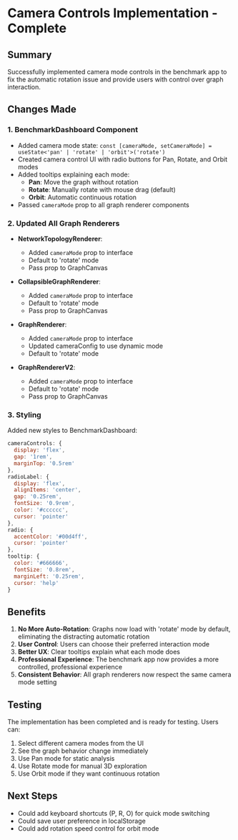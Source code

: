 # Camera Controls Implementation - Complete

## Summary
Successfully implemented camera mode controls in the benchmark app to fix the automatic rotation issue and provide users with control over graph interaction.

## Changes Made

### 1. **BenchmarkDashboard Component**
- Added camera mode state: `const [cameraMode, setCameraMode] = useState<'pan' | 'rotate' | 'orbit'>('rotate')`
- Created camera control UI with radio buttons for Pan, Rotate, and Orbit modes
- Added tooltips explaining each mode:
  - **Pan**: Move the graph without rotation
  - **Rotate**: Manually rotate with mouse drag (default)
  - **Orbit**: Automatic continuous rotation
- Passed `cameraMode` prop to all graph renderer components

### 2. **Updated All Graph Renderers**
- **NetworkTopologyRenderer**: 
  - Added `cameraMode` prop to interface
  - Default to 'rotate' mode
  - Pass prop to GraphCanvas
  
- **CollapsibleGraphRenderer**:
  - Added `cameraMode` prop to interface
  - Default to 'rotate' mode
  - Pass prop to GraphCanvas
  
- **GraphRenderer**:
  - Added `cameraMode` prop to interface
  - Updated cameraConfig to use dynamic mode
  - Default to 'rotate' mode
  
- **GraphRendererV2**:
  - Added `cameraMode` prop to interface
  - Default to 'rotate' mode
  - Pass prop to GraphCanvas

### 3. **Styling**
Added new styles to BenchmarkDashboard:
```javascript
cameraControls: {
  display: 'flex',
  gap: '1rem',
  marginTop: '0.5rem'
},
radioLabel: {
  display: 'flex',
  alignItems: 'center',
  gap: '0.25rem',
  fontSize: '0.9rem',
  color: '#cccccc',
  cursor: 'pointer'
},
radio: {
  accentColor: '#00d4ff',
  cursor: 'pointer'
},
tooltip: {
  color: '#666666',
  fontSize: '0.8rem',
  marginLeft: '0.25rem',
  cursor: 'help'
}
```

## Benefits

1. **No More Auto-Rotation**: Graphs now load with 'rotate' mode by default, eliminating the distracting automatic rotation
2. **User Control**: Users can choose their preferred interaction mode
3. **Better UX**: Clear tooltips explain what each mode does
4. **Professional Experience**: The benchmark app now provides a more controlled, professional experience
5. **Consistent Behavior**: All graph renderers now respect the same camera mode setting

## Testing
The implementation has been completed and is ready for testing. Users can:
1. Select different camera modes from the UI
2. See the graph behavior change immediately
3. Use Pan mode for static analysis
4. Use Rotate mode for manual 3D exploration
5. Use Orbit mode if they want continuous rotation

## Next Steps
- Could add keyboard shortcuts (P, R, O) for quick mode switching
- Could save user preference in localStorage
- Could add rotation speed control for orbit mode
